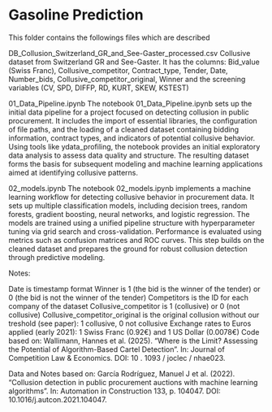 # Gasoline Prediction

This folder contains the followings files which are described

DB_Collusion_Switzerland_GR_and_See-Gaster_processed.csv Collusive dataset from Switzerland GR and See-Gaster. It has the columns: Bid_value (Swiss Franc), Collusive_competitor, Contract_type, Tender, Date, Number_bids, Collusive_competitor_original, Winner and the screening variables (CV, SPD, DIFFP, RD, KURT, SKEW, KSTEST)

01_Data_Pipeline.ipynb The notebook 01_Data_Pipeline.ipynb sets up the initial data pipeline for a project focused on detecting collusion in public procurement. It includes the import of essential libraries, the configuration of file paths, and the loading of a cleaned dataset containing bidding information, contract types, and indicators of potential collusive behavior. Using tools like ydata_profiling, the notebook provides an initial exploratory data analysis to assess data quality and structure. The resulting dataset forms the basis for subsequent modeling and machine learning applications aimed at identifying collusive patterns.

02_models.ipynb The notebook 02_models.ipynb implements a machine learning workflow for detecting collusive behavior in procurement data. It sets up multiple classification models, including decision trees, random forests, gradient boosting, neural networks, and logistic regression. The models are trained using a unified pipeline structure with hyperparameter tuning via grid search and cross-validation. Performance is evaluated using metrics such as confusion matrices and ROC curves. This step builds on the cleaned dataset and prepares the ground for robust collusion detection through predictive modeling.

Notes:

Date is timestamp format
Winner is 1 (the bid is the winner of the tender) or 0 (the bid is not the winner of the tender)
Competitors is the ID for each company of the dataset
Collusive_competitor is 1 (collusive) or 0 (not collusive)
Collusive_competitor_original is the original collusion without our treshold (see paper): 1 collusive, 0 not collusive
Exchange rates to Euros applied (early 2021): 1 Swiss Franc (0.92€) and 1 US Dollar (0.0078€)
Code based on: Wallimann, Hannes et al. (2025). “Where is the Limit? Assessing the Potential of Algorithm-Based Cartel Detection”. In: Journal of Competition Law & Economics. DOI: 10 . 1093 / joclec / nhae023.

Data and Notes based on: García Rodríguez, Manuel J et al. (2022). “Collusion detection in public procurement auctions with machine learning algorithms”. In: Automation in Construction 133, p. 104047. DOI: 10.1016/j.autcon.2021.104047.
